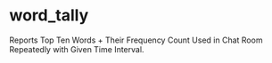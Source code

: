 # word_tally
Reports Top Ten Words + Their Frequency Count Used in Chat Room Repeatedly with Given Time Interval.
